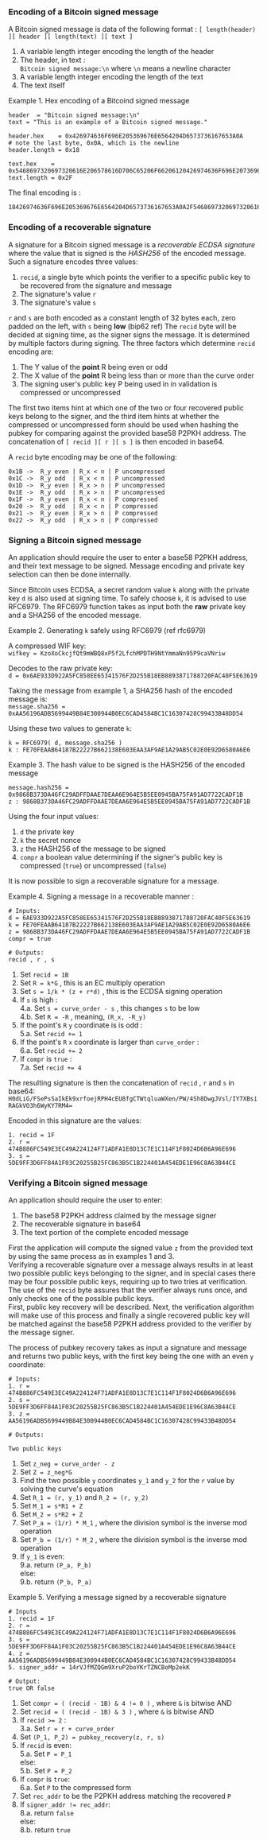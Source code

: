 ### Encoding of a Bitcoin signed message

A Bitcoin signed message is data of the following format :
`[ length(header) ][ header ][ length(text) ][ text ]`

1. A variable length integer encoding the length of the header
2. The header, in text :  
    `Bitcoin signed message:\n` where `\n` means a newline character
3. A variable length integer encoding the length of the text
4. The text itself

Example 1.  Hex encoding of a Bitcoind signed message

```
header  = "Bitcoin signed message:\n"
text = "This is an example of a Bitcoin signed message."

header.hex    = 0x426974636F696E205369676E6564204D6573736167653A0A
# note the last byte, 0x0A, which is the newline
header.length = 0x18

text.hex    = 0x5468697320697320616E206578616D706C65206F66206120426974636F696E207369676E6564206D6573736167652E
text.length = 0x2F
```

The final encoding is :

```
18426974636F696E205369676E6564204D6573736167653A0A2F5468697320697320616E206578616D706C65206F66206120426974636F696E207369676E6564206D6573736167652E
```

### Encoding of a recoverable signature

A signature for a Bitcoin signed message is a *recoverable ECDSA signature* where the value that is signed is the *HASH256* of the encoded message.
Such a signature encodes three values:
1. `recid`, a single byte which points the verifier to a specific public key to be recovered from the signature and message
2. The signature's value `r`
3. The signature's value `s`

`r` and `s` are both encoded as a constant length of 32 bytes each, zero padded on the left, with `s` being **low** (bip62 ref)
The `recid` byte will be decided at signing time, as the signer signs the message. It is determined by multiple factors during signing.
The three factors which determine `recid` encoding are:

1. The Y value of the **point** R being even or odd
2. The X value of the **point** R being less than or more than the curve order
3. The signing user's public key P being used in in validation is compressed or uncompressed

The first two items hint at which one of the two or four recovered public keys belong to the signer, and the third item hints at whether the compressed or uncompressed form should be used when hashing the pubkey for comparing against the provided base58 P2PKH address.
The concatenation of `[ recid ][ r ][ s ]` is then encoded in base64.

A `recid` byte encoding may be one of the following:

```
0x1B ->  R_y even | R_x < n | P uncompressed
0x1C ->  R_y odd  | R_x < n | P uncompressed
0x1D ->  R_y even | R_x > n | P uncompressed
0x1E ->  R_y odd  | R_x > n | P uncompressed
0x1F ->  R_y even | R_x < n | P compressed
0x20 ->  R_y odd  | R_x < n | P compressed
0x21 ->  R_y even | R_x > n | P compressed
0x22 ->  R_y odd  | R_x > n | P compressed
```

### Signing a Bitcoin signed message

An application should require the user to enter a base58 P2PKH address, and their text message to be signed. Message encoding and private key selection can then be done internally.

Since Bitcoin uses ECDSA, a secret random value `k` along with the private key `d` is also used at signing time.
To safely choose `k`, it is advised to use RFC6979.  The RFC6979 function takes as input both the **raw** private key and a SHA256 of the encoded message.

Example 2.  Generating `k` safely using RFC6979 (ref rfc6979)

A compressed WIF key:  
`wifkey = KzoXoCkcjfQt9mWBQ8xP5f2LfchMPDTH9NtYmmaNn95P9caVNriw`

Decodes to the raw private key:  
`d = 0x6AE933D922A5FC858EE65341576F2D255B18EB8893871788720FAC40F5E63619`

Taking the message from example 1, a SHA256 hash of the encoded message is:  
`message.sha256 = 0xAA56196ADB5699449B84E300944B0EC6CAD4584BC1C16307428C99433B48DD54`

Using these two values to generate `k`:

```
k = RFC6979( d, message.sha256 )
k : FE70FEAAB64187B22227B662138E603EAA3AF9AE1A29AB5C02E0E92D6580A6E6
```


Example 3.  The hash value to be signed is the HASH256 of the encoded message

```
message.hash256 = 0x9868B373DA46FC29ADFFDAAE7DEAA6E964E5B5EE0945BA75FA91AD7722CADF1B
z : 9868B373DA46FC29ADFFDAAE7DEAA6E964E5B5EE0945BA75FA91AD7722CADF1B
```

Using the four input values:
1. `d` the private key
2. `k` the secret nonce
3. `z` the HASH256 of the message to be signed
4. `compr` a boolean value determining if the signer's public key is compressed (`true`) or uncompressed (`false`)

It is now possible to sign a recoverable signature for a message.

Example 4.  Signing a message in a recoverable manner :

```
# Inputs:
d = 6AE933D922A5FC858EE65341576F2D255B18EB8893871788720FAC40F5E63619
k = FE70FEAAB64187B22227B662138E603EAA3AF9AE1A29AB5C02E0E92D6580A6E6
z = 9868B373DA46FC29ADFFDAAE7DEAA6E964E5B5EE0945BA75FA91AD7722CADF1B
compr = true

# Outputs:
recid , r , s
```

1. Set `recid = 1B`
2. Set `R = k*G`                 , this is an EC multiply operation
3. Set `s = 1/k * (z + r*d)`     , this is the ECDSA signing operation
4. If `s` is high :  
    4.a. Set `s = curve_order - s` , this changes `s` to be low  
    4.b. Set `R = -R`              , meaning, `(R_x, -R_y)`
5. If the point's `R` `y` coordinate is is odd :  
    5.a. Set `recid += 1`
6. If the point's `R` `x` coordinate is larger than `curve_order` :  
    6.a. Set `recid += 2`
7. If `compr` is `true` :  
    7.a. Set `recid += 4`

The resulting signature is then the concatenation of `recid` , `r` and `s` in base64:  
`H0dLiG/FSePsSaIkEk9xrfoejRPH4cEU8fgCTWtqluaWXen/PW/4Sh8DwgJVsl/IY7XBsiRAGkVO3h6WyKY7RM4=`

Encoded in this signature are the values:
```
1. recid = 1F
2. r = 474B886FC549E3EC49A224124F71ADFA1E8D13C7E1C114F1F8024D6B6A96E696
3. s = 5DE9FF3D6FF84A1F03C20255B25FC863B5C1B224401A454EDE1E96C8A63B44CE
```

### Verifying a Bitcoin signed message

An application should require the user to enter:

1. The base58 P2PKH address claimed by the message signer
2. The recoverable signature in base64
3. The text portion of the complete encoded message

First the application will compute the signed value `z` from the provided text by using the same process as in examples 1 and 3.  
Verifying a recoverable signature over a message always results in at least two possible public keys belonging to the signer, and in special cases there may be four possible public keys, requiring up to two tries at verification.  
The use of the `recid` byte assures that the verifier always runs once, and only checks one of the possible public keys.  
First, public key recovery will be described. Next, the verification algorithm will make use of this process and finally a single recovered public key will be matched against the base58 P2PKH address provided to the verifier by the message signer.

The process of pubkey recovery takes as input a signature and message and returns two public keys, with the first key being the one with an even `y` coordinate:

```
# Inputs:
1. r = 474B886FC549E3EC49A224124F71ADFA1E8D13C7E1C114F1F8024D6B6A96E696
2. s = 5DE9FF3D6FF84A1F03C20255B25FC863B5C1B224401A454EDE1E96C8A63B44CE
3. z = AA56196ADB5699449B84E300944B0EC6CAD4584BC1C16307428C99433B48DD54

# Outputs:

Two public keys
```

1. Set `z_neg = curve_order - z`
2. Set `Z = z_neg*G`
3. Find the two possible `y` coordinates `y_1` and `y_2` for the `r` value by solving the curve's equation
4. Set `R_1 = (r, y_1)` and `R_2 = (r, y_2)`
5. Set `M_1 = s*R1 + Z`
6. Set `M_2 = s*R2 + Z`
7. Set `P_a = (1/r) * M_1`  , where the division symbol is the inverse mod operation
8. Set `P_b = (1/r) * M_2`  , where the division symbol is the inverse mod operation
9. If `y_1` is even:  
    9.a. return `(P_a, P_b)`  
   else:  
    9.b. return `(P_b, P_a)`


Example 5.  Verifying a message signed by a recoverable signature

```
# Inputs
1. recid = 1F
2. r = 474B886FC549E3EC49A224124F71ADFA1E8D13C7E1C114F1F8024D6B6A96E696
3. s = 5DE9FF3D6FF84A1F03C20255B25FC863B5C1B224401A454EDE1E96C8A63B44CE
4. z = AA56196ADB5699449B84E300944B0EC6CAD4584BC1C16307428C99433B48DD54
5. signer_addr = 14rVJfMZQGm9XruP2boYKrTZNCBoMp2ekK

# Output:
true OR false
```

1. Set `compr = ( (recid - 1B) & 4 != 0 )`  , where `&` is bitwise AND
2. Set `recid = ( (recid - 1B) & 3 )`       , where `&` is bitwise AND
3. If `recid >= 2` :  
    3.a. Set `r = r + curve_order`
4. Set `(P_1, P_2) = pubkey_recovery(z, r, s)`  
5. If `recid` is even:  
    5.a. Set `P = P_1`  
   else:  
    5.b. Set `P = P_2`
6. If `compr` is `true`:  
    6.a. Set `P` to the compressed form
7. Set `rec_addr` to be the P2PKH address matching the recovered `P`
8. If `signer_addr != rec_addr`:  
    8.a. return `false`  
   else:  
    8.b. return `true`
